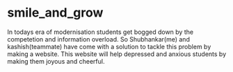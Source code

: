 # smile_and_grow
In todays era of modernisation students get bogged down by the competetion and information overload.
So Shubhankar(me) and kashish(teammate) have come with a solution to tackle this problem by making a website. 
This website will help depressed and anxious students by making them joyous and cheerful. 
